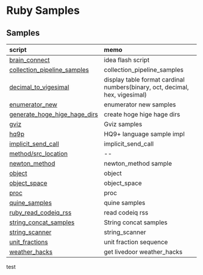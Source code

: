 # Ruby Samples
## Samples

|script|memo|
|:--|:--|
|[brain_connect](brain_connect)|idea flash script|
|[collection_pipeline_samples](collection_pipeline_samples)|collection_pipeline_samples|
|[decimal_to_vigesimal](decimal_to_vigesimal)|display table format cardinal numbers(binary, oct, decimal, hex, vigesimal)|
|[enumerator_new](enumerator_new)|enumerator new samples|
|[generate_hoge_hige_hage_dirs](generate_hoge_hige_hage_dirs)|create hoge hige hage dirs|
|[gviz](gviz)|Gviz samples|
|[hq9p](hq9p)|HQ9+ language sample impl|
|[implicit_send_call](implicit_send_call)|implicit_send_call|
|[method/src_location](method/src_location)|--|
|[newton_method](newton_method)|newton_method sample|
|[object](object)|object|
|[object_space](object_space)|object_space|
|[proc](proc)|proc|
|[quine_samples](quine_samples)|quine samples|
|[ruby_read_codeiq_rss](ruby_read_codeiq_rss)|read codeiq rss|
|[string_concat_samples](string_concat_samples)|String concat samples|
|[string_scanner](string_scanner)|string_scanner|
|[unit_fractions](unit_fractions)|unit fraction sequence|
|[weather_hacks](weather_hacks)|get livedoor weather_hacks|

test
